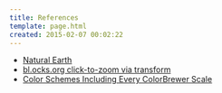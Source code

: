 ```yaml
---
title: References
template: page.html
created: 2015-02-07 00:02:22
---
```

* [Natural Earth](https://observablehq.com/@d3/natural-earth)
* [bl.ocks.org click-to-zoom via transform](https://bl.ocks.org/mbostock/2206590)
* [Color Schemes Including Every ColorBrewer Scale](https://observablehq.com/@d3/color-schemes)